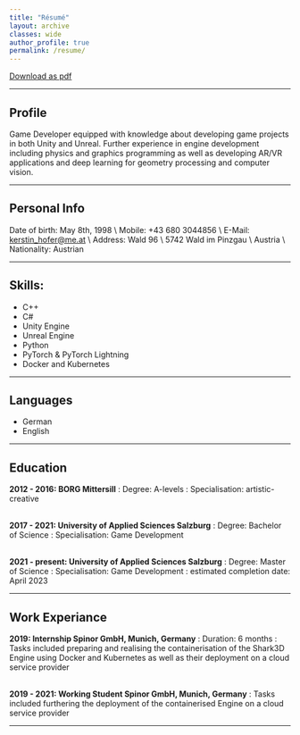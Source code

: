 ```yaml
---
title: "Résumé"
layout: archive
classes: wide
author_profile: true
permalink: /resume/
---
```

<a href="/assets/data/resume_hofer_kerstin.pdf" class="btn btn--primary">Download as pdf</a>

---
## Profile

Game Developer equipped with knowledge about developing game projects in 
both Unity and Unreal. Further experience in engine development including 
physics and graphics programming as well as developing AR/VR applications and 
deep learning for geometry processing and computer vision.

---
## Personal Info

Date of birth: May 8th, 1998 \\
Mobile: +43 680 3044856 \\
E-Mail: kerstin_hofer@me.at \\
Address: Wald 96 \\
         5742 Wald im Pinzgau \\
         Austria \\
Nationality: Austrian

---
## Skills:

  * C++
  * C#
  * Unity Engine
  * Unreal Engine
  * Python
  * PyTorch & PyTorch Lightning
  * Docker and Kubernetes
    
---
   
## Languages

  * German
  * English

---
## Education

**2012 - 2016:     BORG Mittersill**
:   Degree: A-levels
:   Specialisation: artistic-creative
<br />
<br />

**2017 - 2021:     University of Applied Sciences Salzburg**
:   Degree: Bachelor of Science
:   Specialisation: Game Development
<br />
<br />

**2021 - present:  University of Applied Sciences Salzburg**
:   Degree: Master of Science
:   Specialisation: Game Development
:   estimated completion date: April 2023

---
## Work Experiance

**2019:            Internship Spinor GmbH, Munich, Germany**
:   Duration: 6 months
:   Tasks included preparing and realising the containerisation of the Shark3D Engine using Docker and Kubernetes as well as their deployment on a cloud service provider
<br />
<br />

**2019 - 2021:     Working Student Spinor GmbH, Munich, Germany**
:   Tasks included furthering the deployment of the containerised Engine on a cloud service provider

---